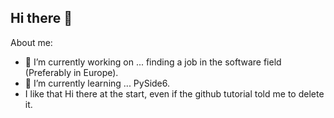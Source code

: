 ## Hi there 👋

About me:
- 🔭 I’m currently working on ... finding a job in the software field (Preferably in Europe).
- 🌱 I’m currently learning ... PySide6.
- I like that Hi there at the start, even if the github tutorial told me to delete it.
